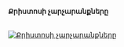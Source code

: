 **Քրիստոսի չարչարանքները**

\
[![Քրիստոսի չարչարանքները](https://upload.wikimedia.org/wikipedia/ru/b/b6/The_Passion_of_the_Christ_%28poster%29.jpg)](https://vkvideo.ru/video-228988668_456239088)
